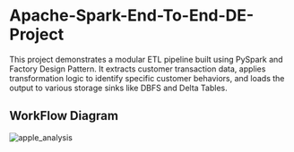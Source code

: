 # Apache-Spark-End-To-End-DE-Project
This project demonstrates a modular ETL pipeline built using PySpark and Factory Design Pattern. It extracts customer transaction data, applies transformation logic to identify specific customer behaviors, and loads the output to various storage sinks like DBFS and Delta Tables.
## WorkFlow Diagram
![apple_analysis](https://github.com/user-attachments/assets/dafdf062-aa6c-4858-8eeb-1d30f939d75b)
